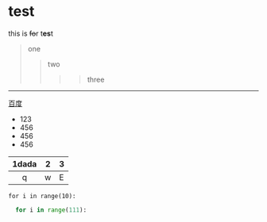 # test
this is ~~fo~~r t**es**t
>one
>>two
>>>>three
---
[百度](http://www.baidu.com)
+ 123
+ 456
+   456
   + 456

1dada|2|3
:-:|-|-
q|w|E

`for i in range(10):`

```python
  for i in range(111):
```
